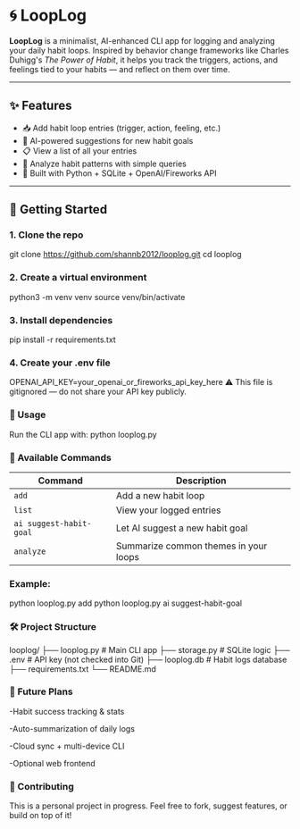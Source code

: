 # 🌀 LoopLog

**LoopLog** is a minimalist, AI-enhanced CLI app for logging and analyzing your daily habit loops. Inspired by behavior change frameworks like Charles Duhigg's _The Power of Habit_, it helps you track the triggers, actions, and feelings tied to your habits — and reflect on them over time.

---

## ✨ Features

- 📥 Add habit loop entries (trigger, action, feeling, etc.)
- 🧠 AI-powered suggestions for new habit goals
- 📋 View a list of all your entries
- 🧪 Analyze habit patterns with simple queries
- 🧠 Built with Python + SQLite + OpenAI/Fireworks API

---

## 🚀 Getting Started

### 1. Clone the repo

git clone https://github.com/shannb2012/looplog.git
cd looplog

### 2. Create a virtual environment

python3 -m venv venv
source venv/bin/activate

### 3. Install dependencies

pip install -r requirements.txt

### 4. Create your .env file

OPENAI_API_KEY=your_openai_or_fireworks_api_key_here
⚠️ This file is gitignored — do not share your API key publicly.

### 🧠 Usage

Run the CLI app with:
python looplog.py

### 📌 Available Commands

| Command                 | Description                           |
| ----------------------- | ------------------------------------- |
| `add`                   | Add a new habit loop                  |
| `list`                  | View your logged entries              |
| `ai suggest-habit-goal` | Let AI suggest a new habit goal       |
| `analyze`               | Summarize common themes in your loops |

### Example:

python looplog.py add
python looplog.py ai suggest-habit-goal

### 🛠 Project Structure

looplog/
├── looplog.py # Main CLI app
├── storage.py # SQLite logic
├── .env # API key (not checked into Git)
├── looplog.db # Habit logs database
├── requirements.txt
└── README.md

### 🧩 Future Plans

-Habit success tracking & stats

-Auto-summarization of daily logs

-Cloud sync + multi-device CLI

-Optional web frontend

### 🤝 Contributing

This is a personal project in progress. Feel free to fork, suggest features, or build on top of it!
